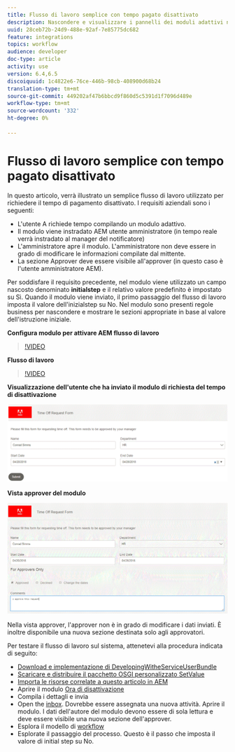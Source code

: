 ```yaml
---
title: Flusso di lavoro semplice con tempo pagato disattivato
description: Nascondere e visualizzare i pannelli dei moduli adattivi nel flusso di lavoro AEM
uuid: 28ceb72b-24d9-488e-92af-7e85775dc682
feature: integrations
topics: workflow
audience: developer
doc-type: article
activity: use
version: 6.4,6.5
discoiquuid: 1c4822e6-76ce-446b-98cb-408900d68b24
translation-type: tm+mt
source-git-commit: 449202af47b6bbcd9f860d5c5391d1f7096d489e
workflow-type: tm+mt
source-wordcount: '332'
ht-degree: 0%

---
```



# Flusso di lavoro semplice con tempo pagato disattivato

In questo articolo, verrà illustrato un semplice flusso di lavoro utilizzato per richiedere il tempo di pagamento disattivato. I requisiti aziendali sono i seguenti:

* L&#39;utente A richiede tempo compilando un modulo adattivo.
* Il modulo viene instradato AEM utente amministratore (in tempo reale verrà instradato al manager del notificatore)
* L&#39;amministratore apre il modulo. L&#39;amministratore non deve essere in grado di modificare le informazioni compilate dal mittente.
* La sezione Approver deve essere visibile all&#39;approver (in questo caso è l&#39;utente amministratore AEM).

Per soddisfare il requisito precedente, nel modulo viene utilizzato un campo nascosto denominato **initialstep** e il relativo valore predefinito è impostato su Sì. Quando il modulo viene inviato, il primo passaggio del flusso di lavoro imposta il valore dell&#39;inizialstep su No. Nel modulo sono presenti regole business per nascondere e mostrare le sezioni appropriate in base al valore dell&#39;istruzione iniziale.

**Configura modulo per attivare AEM flusso di lavoro**

>[!VIDEO](https://video.tv.adobe.com/v/28406?quality=9&learn=on)

**Flusso di lavoro**

>[!VIDEO](https://video.tv.adobe.com/v/28407?quality=9&learn=on)

**Visualizzazione dell&#39;utente che ha inviato il modulo di richiesta del tempo di disattivazione**

![initialstep](assets/initialstep.gif)

**Vista approver del modulo**

![approvverview](assets/approversview.gif)

Nella vista approver, l&#39;approver non è in grado di modificare i dati inviati. È inoltre disponibile una nuova sezione destinata solo agli approvatori.

Per testare il flusso di lavoro sul sistema, attenetevi alla procedura indicata di seguito:
* [Download e implementazione di DevelopingWitheServiceUserBundle](/help/forms/assets/common-osgi-bundles/DevelopingWithServiceUser.jar)
* [Scaricare e distribuire il pacchetto OSGI personalizzato SetValue](/help/forms/assets/common-osgi-bundles/SetValueApp.core-1.0-SNAPSHOT.jar)
* [Importa le risorse correlate a questo articolo in AEM](assets/helpxworkflow.zip)
* Aprire il modulo [Ora di disattivazione](http://localhost:4502/content/dam/formsanddocuments/helpx/timeoffrequestform/jcr:content?wcmmode=disabled)
* Compila i dettagli e invia
* Open the [inbox](http://localhost:4502/mnt/overlay/cq/inbox/content/inbox.html). Dovrebbe essere assegnata una nuova attività. Aprire il modulo. I dati dell&#39;autore del modulo devono essere di sola lettura e deve essere visibile una nuova sezione dell&#39;approver.
* Esplora il modello di [workflow](http://localhost:4502/editor.html/conf/global/settings/workflow/models/helpxworkflow.html)
* Esplorate il passaggio del processo. Questo è il passo che imposta il valore di initial step su No.
